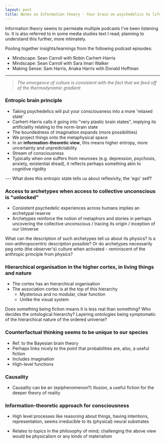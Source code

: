 ```yaml
---
layout: post
title: Notes on Information theory - Your brain on psychedelics to life in the universe
---
```


Information theory seems to permeate multiple podcasts I've been listening to. It is also referred to in some media studies text I read; planning to understand this further, more intimately. 




Pooling together insights/learnings from the following podcast episodes: 

- Mindscape: Sean Carroll with Robin Carhert-Harris
- Mindscape: Sean Carroll with Sara Imari Walker
- Making Sense: Sam Harris, Anaka Harris with Donald Hoffman

---

>  *The emergence of culture is consistent with the fact that we feed off of the thermodynamic gradient*




### **Entropic brain principle**

* Taking psychedelics will put your consciousness into a more 'relaxed state' 
* Carhert-Harris calls it going into "very plastic brain states", implying its artificiality relating to the norm-brain state
* The boundedness of imagination expands (more possibilities) 
* We project things onto the metaphysical space
* In an **information-theoretic view**, this means higher entropy, more uncertainty and unpredictability 
* Stream of consciousness 
* Typically when one suffers from neuroses (e.g. depression, psychosis, anxiety, existential dread), it     reflects perhaps something akin to cognitive rigidity 

--- What does this entropic state tells us about reflexivity, the 'ego' self? 

  



### **Access to archetypes when access to collective unconscious is "unlocked"** 

- Consistent psychedelic experiences across humans implies an archetypal reserve 
- Archetypes reinforce the notion of metaphors and stories in perhaps uncovering the collective unconscious / tracing its origin / inception of our Universe

What can the description of such archetypes tell us about its physics? Is a non-anthropocentric description possible? Or do archetypes necessarily peg onto (the observer's) culture when activated - reminiscent of the anthropic principle from physics?

 



### **Hierarchical organisation in the higher cortex, in living things and nature**

- The cortex has an hierarchical organisation
- The association cortex is at the top of this hierarchy
  - Mysterious and no modular, clear function 
  - Unlike the visual system 

Does something being fiction means it is less real than something? Who decides the ontological hierarchy? Layering ontologies being symptomatic of the hierarchical nature of the ordered universe? 

 



### **Counterfactual thinking seems to be unique to our species**

- Ref. to the Bayesian brain theory
- Perhaps links nicely to the point that probabilities are, also, a useful fiction 
- Includes imagination 
- High-level functions 




### **Causality**

- Causality can be an (epiphenomenon?) illusion, a useful fiction for the deeper theory of reality



### **Information-theoretic approach for consciousness**

- High level processes like reasoning about things, having intentions, representation, seems irreducible to its (physical) neural substrates 

- Relates to topics in the philosophy of mind; challenging the above view would be physicalism or any kinds of materialism

 